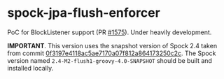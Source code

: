 # spock-jpa-flush-enforcer

PoC for BlockListener support (PR [#1575](https://github.com/spockframework/spock/pull/1575)). Under heavily development.

**IMPORTANT**. This version uses the snapshot version of Spock 2.4 taken from commit [0f3197e4118ac5ae7170a07f812a864173250c2c](https://github.com/spockframework/spock/commit/0f3197e4118ac5ae7170a07f812a864173250c2c). The Spock version named `2.4-M2-flush1-groovy-4.0-SNAPSHOT` should be built and installed locally.
